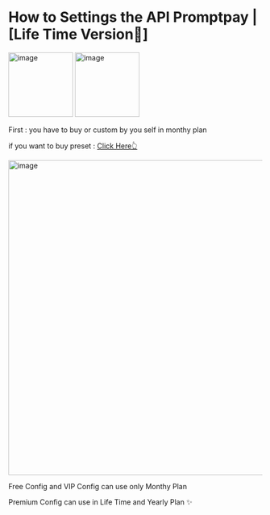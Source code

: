 # How to Settings the API Promptpay | [Life Time Version💸]

<img width="128" height="128" alt="image" src="https://github.com/user-attachments/assets/b64b7762-a60b-4cb8-8255-d99bd5fc3a74" /> <img width="128" height="128" alt="image" src="https://github.com/user-attachments/assets/c2590181-d286-4919-bfa7-8af824485a47" />


First : you have to buy or custom by you self in monthy plan

if you want to buy preset : [Click Here👆](https://config.xyz)

<img width="1318" height="625" alt="image" src="https://github.com/user-attachments/assets/e2cc18b1-324c-43be-b610-bf1570029814" />



Free Config and VIP Config can use only Monthy Plan

Premium Config can use in Life Time and Yearly Plan ✨
